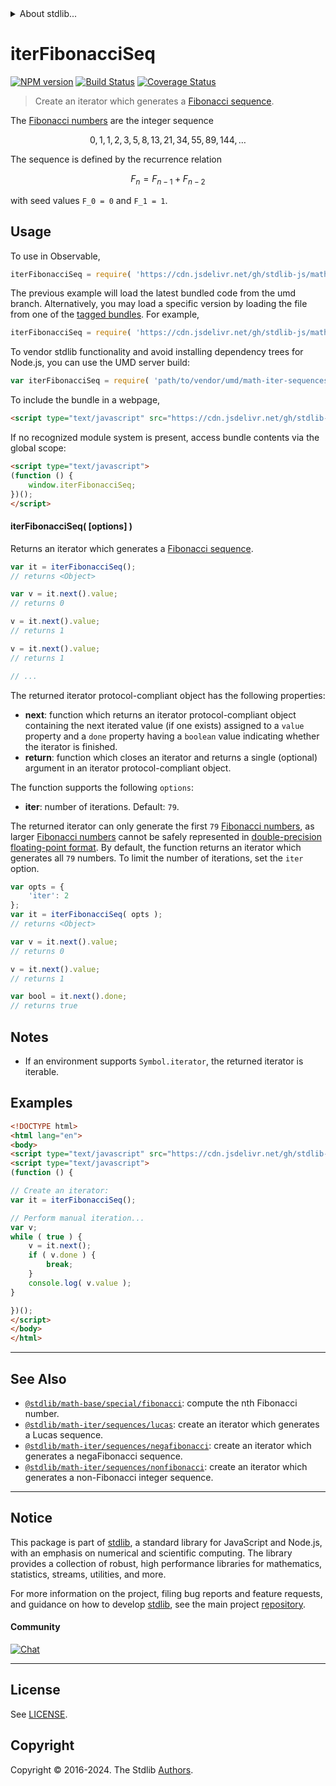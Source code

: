 <!--

@license Apache-2.0

Copyright (c) 2019 The Stdlib Authors.

Licensed under the Apache License, Version 2.0 (the "License");
you may not use this file except in compliance with the License.
You may obtain a copy of the License at

   http://www.apache.org/licenses/LICENSE-2.0

Unless required by applicable law or agreed to in writing, software
distributed under the License is distributed on an "AS IS" BASIS,
WITHOUT WARRANTIES OR CONDITIONS OF ANY KIND, either express or implied.
See the License for the specific language governing permissions and
limitations under the License.

-->


<details>
  <summary>
    About stdlib...
  </summary>
  <p>We believe in a future in which the web is a preferred environment for numerical computation. To help realize this future, we've built stdlib. stdlib is a standard library, with an emphasis on numerical and scientific computation, written in JavaScript (and C) for execution in browsers and in Node.js.</p>
  <p>The library is fully decomposable, being architected in such a way that you can swap out and mix and match APIs and functionality to cater to your exact preferences and use cases.</p>
  <p>When you use stdlib, you can be absolutely certain that you are using the most thorough, rigorous, well-written, studied, documented, tested, measured, and high-quality code out there.</p>
  <p>To join us in bringing numerical computing to the web, get started by checking us out on <a href="https://github.com/stdlib-js/stdlib">GitHub</a>, and please consider <a href="https://opencollective.com/stdlib">financially supporting stdlib</a>. We greatly appreciate your continued support!</p>
</details>

# iterFibonacciSeq

[![NPM version][npm-image]][npm-url] [![Build Status][test-image]][test-url] [![Coverage Status][coverage-image]][coverage-url] <!-- [![dependencies][dependencies-image]][dependencies-url] -->

> Create an iterator which generates a [Fibonacci sequence][fibonacci-number].

<!-- Section to include introductory text. Make sure to keep an empty line after the intro `section` element and another before the `/section` close. -->

<section class="intro">

The [Fibonacci numbers][fibonacci-number] are the integer sequence

<!-- <equation class="equation" label="eq:fibonacci_sequence" align="center" raw="0, 1, 1, 2, 3, 5, 8, 13, 21, 34, 55, 89, 144, \ldots" alt="Fibonacci sequence"> -->

```math
0, 1, 1, 2, 3, 5, 8, 13, 21, 34, 55, 89, 144, \ldots
```

<!-- <div class="equation" align="center" data-raw-text="0, 1, 1, 2, 3, 5, 8, 13, 21, 34, 55, 89, 144, \ldots" data-equation="eq:fibonacci_sequence">
    <img src="https://cdn.jsdelivr.net/gh/stdlib-js/stdlib@aa77a2f6e76d2e9da5b49bffa45ee5167d6c16e1/lib/node_modules/@stdlib/math/iter/sequences/fibonacci/docs/img/equation_fibonacci_sequence.svg" alt="Fibonacci sequence">
    <br>
</div> -->

<!-- </equation> -->

The sequence is defined by the recurrence relation

<!-- <equation class="equation" label="eq:fibonacci_recurrence_relation" align="center" raw="F_n = F_{n-1} + F_{n-2}" alt="Fibonacci sequence recurrence relation"> -->

```math
F_n = F_{n-1} + F_{n-2}
```

<!-- <div class="equation" align="center" data-raw-text="F_n = F_{n-1} + F_{n-2}" data-equation="eq:fibonacci_recurrence_relation">
    <img src="https://cdn.jsdelivr.net/gh/stdlib-js/stdlib@aa77a2f6e76d2e9da5b49bffa45ee5167d6c16e1/lib/node_modules/@stdlib/math/iter/sequences/fibonacci/docs/img/equation_fibonacci_recurrence_relation.svg" alt="Fibonacci sequence recurrence relation">
    <br>
</div> -->

<!-- </equation> -->

with seed values `F_0 = 0` and `F_1 = 1`.

</section>

<!-- /.intro -->

<!-- Package usage documentation. -->



<section class="usage">

## Usage

To use in Observable,

```javascript
iterFibonacciSeq = require( 'https://cdn.jsdelivr.net/gh/stdlib-js/math-iter-sequences-fibonacci@umd/browser.js' )
```
The previous example will load the latest bundled code from the umd branch. Alternatively, you may load a specific version by loading the file from one of the [tagged bundles](https://github.com/stdlib-js/math-iter-sequences-fibonacci/tags). For example,

```javascript
iterFibonacciSeq = require( 'https://cdn.jsdelivr.net/gh/stdlib-js/math-iter-sequences-fibonacci@v0.2.0-umd/browser.js' )
```

To vendor stdlib functionality and avoid installing dependency trees for Node.js, you can use the UMD server build:

```javascript
var iterFibonacciSeq = require( 'path/to/vendor/umd/math-iter-sequences-fibonacci/index.js' )
```

To include the bundle in a webpage,

```html
<script type="text/javascript" src="https://cdn.jsdelivr.net/gh/stdlib-js/math-iter-sequences-fibonacci@umd/browser.js"></script>
```

If no recognized module system is present, access bundle contents via the global scope:

```html
<script type="text/javascript">
(function () {
    window.iterFibonacciSeq;
})();
</script>
```

#### iterFibonacciSeq( \[options] )

Returns an iterator which generates a [Fibonacci sequence][fibonacci-number].

```javascript
var it = iterFibonacciSeq();
// returns <Object>

var v = it.next().value;
// returns 0

v = it.next().value;
// returns 1

v = it.next().value;
// returns 1

// ...
```

The returned iterator protocol-compliant object has the following properties:

-   **next**: function which returns an iterator protocol-compliant object containing the next iterated value (if one exists) assigned to a `value` property and a `done` property having a `boolean` value indicating whether the iterator is finished.
-   **return**: function which closes an iterator and returns a single (optional) argument in an iterator protocol-compliant object.

The function supports the following `options`:

-   **iter**: number of iterations. Default: `79`.

The returned iterator can only generate the first `79` [Fibonacci numbers][fibonacci-number], as larger [Fibonacci numbers][fibonacci-number] cannot be safely represented in [double-precision floating-point format][ieee754]. By default, the function returns an iterator which generates all `79` numbers. To limit the number of iterations, set the `iter` option.

```javascript
var opts = {
    'iter': 2
};
var it = iterFibonacciSeq( opts );
// returns <Object>

var v = it.next().value;
// returns 0

v = it.next().value;
// returns 1

var bool = it.next().done;
// returns true
```

</section>

<!-- /.usage -->

<!-- Package usage notes. Make sure to keep an empty line after the `section` element and another before the `/section` close. -->

<section class="notes">

## Notes

-   If an environment supports `Symbol.iterator`, the returned iterator is iterable.

</section>

<!-- /.notes -->

<!-- Package usage examples. -->

<section class="examples">

## Examples

<!-- eslint no-undef: "error" -->

```html
<!DOCTYPE html>
<html lang="en">
<body>
<script type="text/javascript" src="https://cdn.jsdelivr.net/gh/stdlib-js/math-iter-sequences-fibonacci@umd/browser.js"></script>
<script type="text/javascript">
(function () {

// Create an iterator:
var it = iterFibonacciSeq();

// Perform manual iteration...
var v;
while ( true ) {
    v = it.next();
    if ( v.done ) {
        break;
    }
    console.log( v.value );
}

})();
</script>
</body>
</html>
```

</section>

<!-- /.examples -->

<!-- Section to include cited references. If references are included, add a horizontal rule *before* the section. Make sure to keep an empty line after the `section` element and another before the `/section` close. -->

<section class="references">

</section>

<!-- /.references -->

<!-- Section for related `stdlib` packages. Do not manually edit this section, as it is automatically populated. -->

<section class="related">

* * *

## See Also

-   <span class="package-name">[`@stdlib/math-base/special/fibonacci`][@stdlib/math/base/special/fibonacci]</span><span class="delimiter">: </span><span class="description">compute the nth Fibonacci number.</span>
-   <span class="package-name">[`@stdlib/math-iter/sequences/lucas`][@stdlib/math/iter/sequences/lucas]</span><span class="delimiter">: </span><span class="description">create an iterator which generates a Lucas sequence.</span>
-   <span class="package-name">[`@stdlib/math-iter/sequences/negafibonacci`][@stdlib/math/iter/sequences/negafibonacci]</span><span class="delimiter">: </span><span class="description">create an iterator which generates a negaFibonacci sequence.</span>
-   <span class="package-name">[`@stdlib/math-iter/sequences/nonfibonacci`][@stdlib/math/iter/sequences/nonfibonacci]</span><span class="delimiter">: </span><span class="description">create an iterator which generates a non-Fibonacci integer sequence.</span>

</section>

<!-- /.related -->

<!-- Section for all links. Make sure to keep an empty line after the `section` element and another before the `/section` close. -->


<section class="main-repo" >

* * *

## Notice

This package is part of [stdlib][stdlib], a standard library for JavaScript and Node.js, with an emphasis on numerical and scientific computing. The library provides a collection of robust, high performance libraries for mathematics, statistics, streams, utilities, and more.

For more information on the project, filing bug reports and feature requests, and guidance on how to develop [stdlib][stdlib], see the main project [repository][stdlib].

#### Community

[![Chat][chat-image]][chat-url]

---

## License

See [LICENSE][stdlib-license].


## Copyright

Copyright &copy; 2016-2024. The Stdlib [Authors][stdlib-authors].

</section>

<!-- /.stdlib -->

<!-- Section for all links. Make sure to keep an empty line after the `section` element and another before the `/section` close. -->

<section class="links">

[npm-image]: http://img.shields.io/npm/v/@stdlib/math-iter-sequences-fibonacci.svg
[npm-url]: https://npmjs.org/package/@stdlib/math-iter-sequences-fibonacci

[test-image]: https://github.com/stdlib-js/math-iter-sequences-fibonacci/actions/workflows/test.yml/badge.svg?branch=v0.2.0
[test-url]: https://github.com/stdlib-js/math-iter-sequences-fibonacci/actions/workflows/test.yml?query=branch:v0.2.0

[coverage-image]: https://img.shields.io/codecov/c/github/stdlib-js/math-iter-sequences-fibonacci/main.svg
[coverage-url]: https://codecov.io/github/stdlib-js/math-iter-sequences-fibonacci?branch=main

<!--

[dependencies-image]: https://img.shields.io/david/stdlib-js/math-iter-sequences-fibonacci.svg
[dependencies-url]: https://david-dm.org/stdlib-js/math-iter-sequences-fibonacci/main

-->

[chat-image]: https://img.shields.io/gitter/room/stdlib-js/stdlib.svg
[chat-url]: https://app.gitter.im/#/room/#stdlib-js_stdlib:gitter.im

[stdlib]: https://github.com/stdlib-js/stdlib

[stdlib-authors]: https://github.com/stdlib-js/stdlib/graphs/contributors

[umd]: https://github.com/umdjs/umd
[es-module]: https://developer.mozilla.org/en-US/docs/Web/JavaScript/Guide/Modules

[deno-url]: https://github.com/stdlib-js/math-iter-sequences-fibonacci/tree/deno
[deno-readme]: https://github.com/stdlib-js/math-iter-sequences-fibonacci/blob/deno/README.md
[umd-url]: https://github.com/stdlib-js/math-iter-sequences-fibonacci/tree/umd
[umd-readme]: https://github.com/stdlib-js/math-iter-sequences-fibonacci/blob/umd/README.md
[esm-url]: https://github.com/stdlib-js/math-iter-sequences-fibonacci/tree/esm
[esm-readme]: https://github.com/stdlib-js/math-iter-sequences-fibonacci/blob/esm/README.md
[branches-url]: https://github.com/stdlib-js/math-iter-sequences-fibonacci/blob/main/branches.md

[stdlib-license]: https://raw.githubusercontent.com/stdlib-js/math-iter-sequences-fibonacci/main/LICENSE

[fibonacci-number]: https://en.wikipedia.org/wiki/Fibonacci_number

[ieee754]: https://en.wikipedia.org/wiki/IEEE_754-1985

<!-- <related-links> -->

[@stdlib/math/base/special/fibonacci]: https://github.com/stdlib-js/math-base-special-fibonacci/tree/umd

[@stdlib/math/iter/sequences/lucas]: https://github.com/stdlib-js/math-iter-sequences-lucas/tree/umd

[@stdlib/math/iter/sequences/negafibonacci]: https://github.com/stdlib-js/math-iter-sequences-negafibonacci/tree/umd

[@stdlib/math/iter/sequences/nonfibonacci]: https://github.com/stdlib-js/math-iter-sequences-nonfibonacci/tree/umd

<!-- </related-links> -->

</section>

<!-- /.links -->
